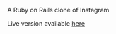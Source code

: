 A Ruby on Rails clone of Instagram

Live version available [here](https://instasnap-next.herokuapp.com/)
